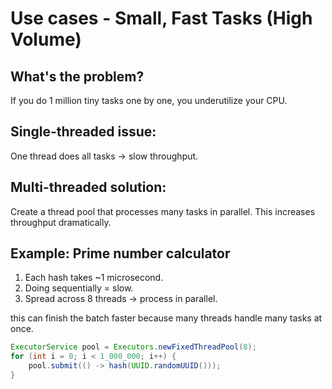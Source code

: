 # Use cases - Small, Fast Tasks (High Volume)
## What's the problem?
If you do 1 million tiny tasks one by one, you underutilize your CPU.

## Single-threaded issue:
One thread does all tasks → slow throughput.

## Multi-threaded solution:
Create a thread pool that processes many tasks in parallel. This increases throughput dramatically.

##  Example: Prime number calculator
1. Each hash takes ~1 microsecond.
1. Doing sequentially = slow.
1. Spread across 8 threads → process in parallel.

this can finish the batch faster because many threads handle many tasks at once.

```java
ExecutorService pool = Executors.newFixedThreadPool(8);
for (int i = 0; i < 1_000_000; i++) {
    pool.submit(() -> hash(UUID.randomUUID()));
}
```